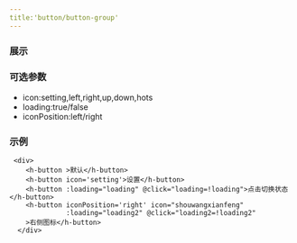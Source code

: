 ```yaml
---
title:'button/button-group'
---
```


### 展示
<ClientOnly><use-button></use-button></ClientOnly>

### 可选参数
- icon:setting,left,right,up,down,hots
- loading:true/false
- iconPosition:left/right





### 示例
```
 <div>
    <h-button >默认</h-button>
    <h-button icon='setting'>设置</h-button>
    <h-button :loading="loading" @click="loading=!loading">点击切换状态</h-button>
    <h-button iconPosition='right' icon="shouwangxianfeng"
              :loading="loading2" @click="loading2=!loading2"
    >右侧图标</h-button>
  </div>
```
